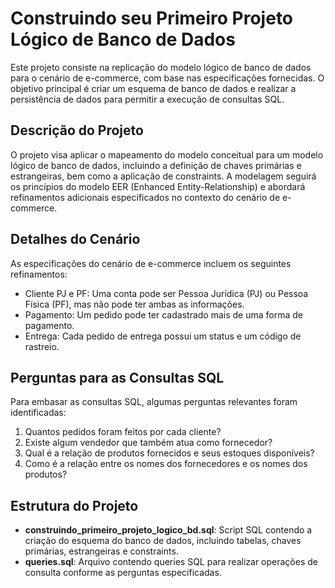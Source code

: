 # **Construindo seu Primeiro Projeto Lógico de Banco de Dados**

Este projeto consiste na replicação do modelo lógico de banco de dados para o cenário de e-commerce, com base nas especificações fornecidas. O objetivo principal é criar um esquema de banco de dados e realizar a persistência de dados para permitir a execução de consultas SQL.

## **Descrição do Projeto**

O projeto visa aplicar o mapeamento do modelo conceitual para um modelo lógico de banco de dados, incluindo a definição de chaves primárias e estrangeiras, bem como a aplicação de constraints. A modelagem seguirá os princípios do modelo EER (Enhanced Entity-Relationship) e abordará refinamentos adicionais especificados no contexto do cenário de e-commerce.

## **Detalhes do Cenário**

As especificações do cenário de e-commerce incluem os seguintes refinamentos:

- Cliente PJ e PF: Uma conta pode ser Pessoa Jurídica (PJ) ou Pessoa Física (PF), mas não pode ter ambas as informações.
- Pagamento: Um pedido pode ter cadastrado mais de uma forma de pagamento.
- Entrega: Cada pedido de entrega possui um status e um código de rastreio.

## **Perguntas para as Consultas SQL**

Para embasar as consultas SQL, algumas perguntas relevantes foram identificadas:

1. Quantos pedidos foram feitos por cada cliente?
2. Existe algum vendedor que também atua como fornecedor?
3. Qual é a relação de produtos fornecidos e seus estoques disponíveis?
4. Como é a relação entre os nomes dos fornecedores e os nomes dos produtos?

## **Estrutura do Projeto**

- **construindo_primeiro_projeto_logico_bd.sql**: Script SQL contendo a criação do esquema do banco de dados, incluindo tabelas, chaves primárias, estrangeiras e constraints.
- **queries.sql**: Arquivo contendo queries SQL para realizar operações de consulta conforme as perguntas especificadas.

